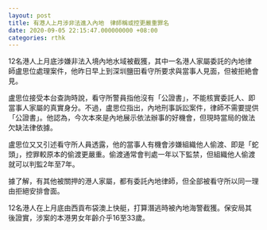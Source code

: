 ```yaml
---
layout: post
title: 有港人上月涉非法進入內地　律師稱或控更嚴重罪名
date: 2020-09-05 22:15:47.000000000 +08:00
categories: rthk
---
```


12名港人上月底涉嫌非法入境內地水域被截獲，其中一名港人家屬委託的內地律師盧思位處理案件，他昨日早上到深圳鹽田看守所要求與當事人見面，但被拒絶會見。

盧思位接受本台查詢時說，看守所警員指他沒有「公證書」，不能核實委託人、即當事人家屬的真實身分。不過，盧思位指出，內地刑事訴訟案件，律師不需要提供「公證書」。他認為，今次本來是內地展示依法辦事的好機會，但現時當局的做法欠缺法律依據。

盧思位又又引述看守所人員透露，他的當事人有機會涉嫌組織他人偷渡、即是「蛇頭」，控罪較原本的偷渡更嚴重。偷渡通常會判處一年以下監禁，但組織他人偷渡就可以判監2年至7年。

據了解，有其他被關押的港人家屬，都有委託內地律師，但全部被看守所以同一理由拒絕安排會面。

12名港人在上月底由西貢布袋澳上快艇，打算潛逃時被內地海警截獲。保安局其後證實，涉案的本港男女年齡介乎16至33歲。
